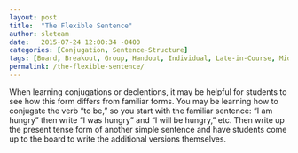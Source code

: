 ```yaml
---
layout: post
title:  "The Flexible Sentence"
author: sleteam
date:   2015-07-24 12:00:34 -0400
categories: [Conjugation, Sentence-Structure]
tags: [Board, Breakout, Group, Handout, Individual, Late-in-Course, Midway, Paper, Review, Works-for-Tutoring]
permalink: /the-flexible-sentence/
---
```

When learning conjugations or declentions, it may be helpful for students to see how this form differs from familiar forms. You may be learning how to conjugate the verb “to be,” so you start with the familiar sentence: “I am hungry” then write “I was hungry” and “I will be hungry,” etc. Then write up the present tense form of another simple sentence and have students come up to the board to write the additional versions themselves.